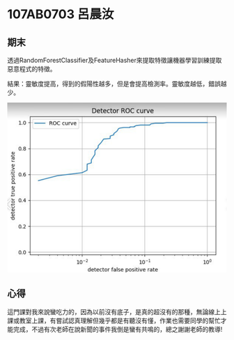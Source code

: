 # 107AB0703 呂晨汝
## 期末

透過RandomForestClassifier及FeatureHasher來提取特徵讓機器學習訓練提取惡意程式的特徵。

結果：靈敏度提高，得到的假陽性越多，但是會提高檢測率。靈敏度越低，錯誤越少。

![image](https://github.com/107ab0703/107ab0703/blob/main/%E7%B5%90%E6%9E%9C.PNG)
## 心得

這門課對我來說蠻吃力的，因為以前沒有底子，是真的超沒有的那種，無論線上上課或教室上課，有嘗試認真理解但幾乎都是有聽沒有懂，作業也需要同學的幫忙才能完成，不過有次老師在說新聞的事件我倒是蠻有共鳴的，總之謝謝老師的教導!

